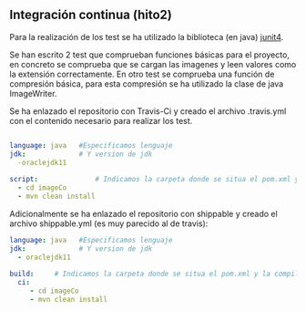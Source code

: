 ## Integración continua (hito2)

Para la realización de los test se ha utilizado la biblioteca (en java) [junit4](https://junit.org/junit4/).

Se han escrito 2 test que comprueban funciones básicas para el proyecto, en concreto se comprueba que se cargan las imagenes y leen valores como la extensión correctamente. En otro test se comprueba una función de compresión básica, para esta compresión se ha utilizado la clase de java ImageWriter.



Se ha enlazado el repositorio con Travis-Ci y creado el archivo .travis.yml con el contenido necesario para realizar los test.

```yaml

language: java   #Especificamos lenguaje
jdk:             # Y version de jdk
  -oraclejdk11
  
script:              # Indicamos la carpeta donde se situa el pom.xml y la compilacion y ejecución de los test con maven
  - cd imageCo
  - mvn clean install

```

Adicionalmente se ha enlazado el repositorio con shippable y creado el archivo shippable.yml (es muy parecido al de travis):

```yaml
language: java   #Especificamos lenguaje
jdk:             # Y version de jdk
  - oraclejdk11
  
build:     # Indicamos la carpeta donde se situa el pom.xml y la compilacion y ejecución de los test con maven
  ci:
     - cd imageCo
     - mvn clean install
```

